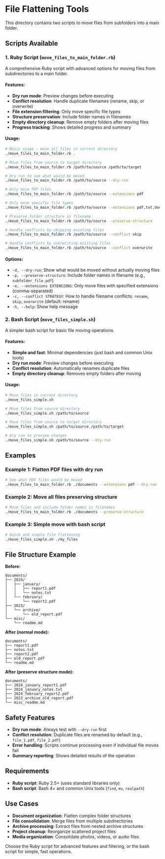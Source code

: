# File Flattening Tools

This directory contains two scripts to move files from subfolders into a main folder.

## Scripts Available

### 1. Ruby Script (`move_files_to_main_folder.rb`)

A comprehensive Ruby script with advanced options for moving files from subdirectories to a main folder.

#### Features:
- **Dry run mode**: Preview changes before executing
- **Conflict resolution**: Handle duplicate filenames (rename, skip, or overwrite)
- **File extension filtering**: Only move specific file types
- **Structure preservation**: Include folder names in filenames
- **Empty directory cleanup**: Remove empty folders after moving files
- **Progress tracking**: Shows detailed progress and summary

#### Usage:

```bash
# Basic usage - move all files in current directory
./move_files_to_main_folder.rb .

# Move files from source to target directory
./move_files_to_main_folder.rb /path/to/source /path/to/target

# Dry run to see what would be moved
./move_files_to_main_folder.rb /path/to/source --dry-run

# Only move PDF files
./move_files_to_main_folder.rb /path/to/source --extensions pdf

# Only move specific file types
./move_files_to_main_folder.rb /path/to/source --extensions pdf,txt,docx

# Preserve folder structure in filename
./move_files_to_main_folder.rb /path/to/source --preserve-structure

# Handle conflicts by skipping existing files
./move_files_to_main_folder.rb /path/to/source --conflict skip

# Handle conflicts by overwriting existing files
./move_files_to_main_folder.rb /path/to/source --conflict overwrite
```

#### Options:
- `-d, --dry-run`: Show what would be moved without actually moving files
- `-p, --preserve-structure`: Include folder names in filename (e.g., `subfolder_file.pdf`)
- `-e, --extensions EXTENSIONS`: Only move files with specified extensions (comma-separated)
- `-c, --conflict STRATEGY`: How to handle filename conflicts: `rename`, `skip`, `overwrite` (default: rename)
- `-h, --help`: Show help message

### 2. Bash Script (`move_files_simple.sh`)

A simpler bash script for basic file moving operations.

#### Features:
- **Simple and fast**: Minimal dependencies (just bash and common Unix tools)
- **Dry run mode**: Preview changes before executing
- **Conflict resolution**: Automatically renames duplicate files
- **Empty directory cleanup**: Removes empty folders after moving

#### Usage:

```bash
# Move files in current directory
./move_files_simple.sh

# Move files from source directory
./move_files_simple.sh /path/to/source

# Move files from source to target directory
./move_files_simple.sh /path/to/source /path/to/target

# Dry run to preview changes
./move_files_simple.sh /path/to/source --dry-run
```

## Examples

### Example 1: Flatten PDF files with dry run

```bash
# See what PDF files would be moved
./move_files_to_main_folder.rb ./documents --extensions pdf --dry-run
```

### Example 2: Move all files preserving structure

```bash
# Move files and include folder names in filenames
./move_files_to_main_folder.rb ./documents --preserve-structure
```

### Example 3: Simple move with bash script

```bash
# Quick and simple file flattening
./move_files_simple.sh ./my_files
```

## File Structure Example

**Before:**
```
documents/
├── 2024/
│   ├── january/
│   │   ├── report1.pdf
│   │   └── notes.txt
│   └── february/
│       └── report2.pdf
├── 2023/
│   └── archive/
│       └── old_report.pdf
└── misc/
    └── readme.md
```

**After (normal mode):**
```
documents/
├── report1.pdf
├── notes.txt
├── report2.pdf
├── old_report.pdf
└── readme.md
```

**After (preserve structure mode):**
```
documents/
├── 2024_january_report1.pdf
├── 2024_january_notes.txt
├── 2024_february_report2.pdf
├── 2023_archive_old_report.pdf
└── misc_readme.md
```

## Safety Features

- **Dry run mode**: Always test with `--dry-run` first
- **Conflict resolution**: Duplicate files are renamed by default (e.g., `file_1.pdf`, `file_2.pdf`)
- **Error handling**: Scripts continue processing even if individual file moves fail
- **Summary reporting**: Shows detailed results of the operation

## Requirements

- **Ruby script**: Ruby 2.5+ (uses standard libraries only)
- **Bash script**: Bash 4+ and common Unix tools (`find`, `mv`, `realpath`)

## Use Cases

- **Document organization**: Flatten complex folder structures
- **File consolidation**: Merge files from multiple subdirectories
- **Archive processing**: Extract files from nested archive structures
- **Project cleanup**: Reorganize scattered project files
- **Media organization**: Consolidate photos, videos, or audio files

Choose the Ruby script for advanced features and filtering, or the bash script for simple, fast operations.

